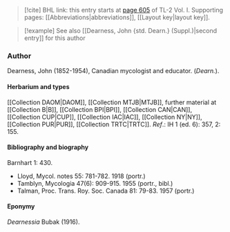 > [!cite] BHL link: this entry starts at [page 605](https://www.biodiversitylibrary.org/item/103414#page/653/mode/1up) of TL-2 Vol. I.
> Supporting pages: [[Abbreviations|abbreviations]], [[Layout key|layout key]].

> [!example] See also [[Dearness, John {std. Dearn.} (Suppl.)|second entry]] for this author

### Author

Dearness, John (1852-1954), Canadian mycologist and educator. (*Dearn.*).

#### Herbarium and types

[[Collection DAOM|DAOM]], [[Collection MTJB|MTJB]], further material at [[Collection B|B]], [[Collection BPI|BPI]], [[Collection CAN|CAN]], [[Collection CUP|CUP]], [[Collection IAC|IAC]], [[Collection NY|NY]], [[Collection PUR|PUR]], [[Collection TRTC|TRTC]].
*Ref*.: IH 1 (ed. 6): 357, 2: 155.

#### Bibliography and biography

Barnhart 1: 430.
- Lloyd, Mycol. notes 55: 781-782. 1918 (portr.)
- Tamblyn, Mycologia 47(6): 909-915. 1955 (portr., bibl.)
- Talman, Proc. Trans. Roy. Soc. Canada 81: 79-83. 1957 (portr.)

#### Eponymy

*Dearnessia* Bubak (1916).

